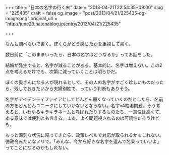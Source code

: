 +++
title = "日本の名字の行く末"
date = "2013-04-21T22:54:35+09:00"
slug = "225435"
draft = false
og_image = "post/2013/04/21/225435-og-image.png"
original_url = "http://june29.hatenablog.jp/entry/2013/04/21/225435"

+++

<p>なんも調べないで書く。ぼくらがどう感じたかを重視して書く。</p>
<p>数日前に「このままいったら、日本の名字はどうなるか」ってお話をした。</p>
<p>結婚が発生すると、名字が減ることがある。基本的に、名字は増えない。この2点を考えるだけでも、次第に減っていくことは明らかだ。</p>
<p>ぼくの奥さんになる人が現れるとして、その人の名字がすごく珍しいものだったら、残しておきたいから夫婦別姓で、っていう判断もありそう。</p>
<p>名字がアイデンティファイアとしてどんどん弱くなっていくのだとしたら、名前の方をどんどんユニークにしていかないとならない。名字v4枯渇問題。そう考えると、いわゆるキラキラネームと呼ばれたりするものたち、一意性は高くて、ある意味では便利とも言える。まあ、よく問題視されるのは可読性だろうけども。</p>
<p>もっと深刻な状況に陥ってきたら、政策レベルで対応が取られるかもしれない。徳政令みたいなノリで。「みんな、今から好きな名字を選んで名乗っていいよ」ってことになるのかもしれない。</p>
